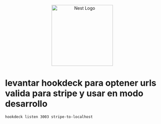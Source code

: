 <p align="center">
  <a href="http://nestjs.com/" target="blank"><img src="https://nestjs.com/img/logo-small.svg" width="200" alt="Nest Logo" /></a>
</p>

# levantar hookdeck para optener urls valida para stripe y usar en modo desarrollo

```
hookdeck listen 3003 stripe-to-localhost
```
